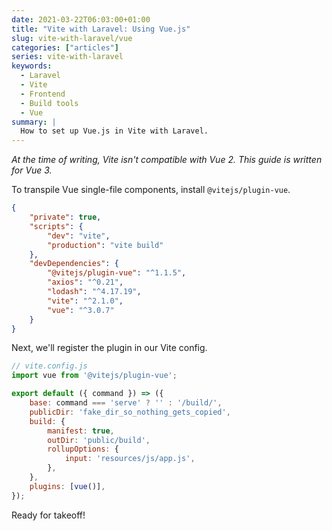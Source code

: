 ```yaml
---
date: 2021-03-22T06:03:00+01:00
title: "Vite with Laravel: Using Vue.js"
slug: vite-with-laravel/vue
categories: ["articles"]
series: vite-with-laravel
keywords:
  - Laravel
  - Vite
  - Frontend
  - Build tools
  - Vue
summary: |
  How to set up Vue.js in Vite with Laravel.
---
```


*At the time of writing, Vite isn't compatible with Vue 2. This guide is written for Vue 3.*

To transpile Vue single-file components, install `@vitejs/plugin-vue`.

```json {hl_lines=["8", "12"]}
{
    "private": true,
    "scripts": {
        "dev": "vite",
        "production": "vite build"
    },
    "devDependencies": {
        "@vitejs/plugin-vue": "^1.1.5",
        "axios": "^0.21",
        "lodash": "^4.17.19",
        "vite": "^2.1.0",
        "vue": "^3.0.7"
    }
}
```

Next, we'll register the plugin in our Vite config.

```js {hl_lines=["2", "14"]}
// vite.config.js
import vue from '@vitejs/plugin-vue';

export default ({ command }) => ({
    base: command === 'serve' ? '' : '/build/',
    publicDir: 'fake_dir_so_nothing_gets_copied',
    build: {
        manifest: true,
        outDir: 'public/build',
        rollupOptions: {
            input: 'resources/js/app.js',
        },
    },
    plugins: [vue()],
});
```

Ready for takeoff!
